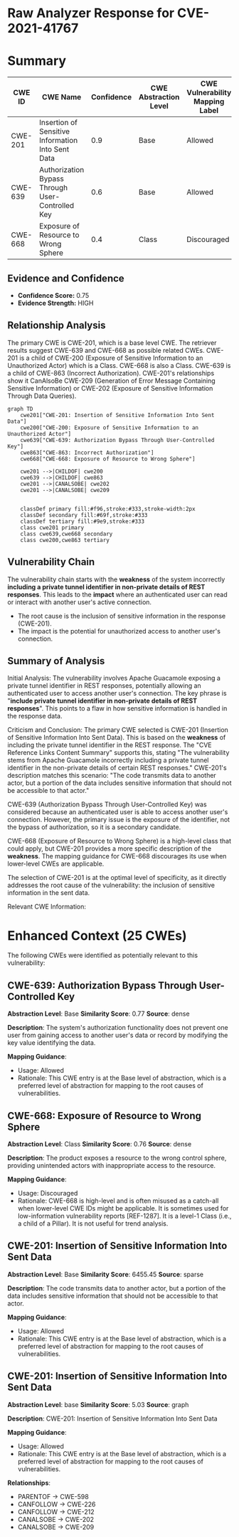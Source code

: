 # Raw Analyzer Response for CVE-2021-41767

# Summary
| CWE ID | CWE Name | Confidence | CWE Abstraction Level | CWE Vulnerability Mapping Label | CWE-Vulnerability Mapping Notes |
|---|---|---|---|---|---|
| CWE-201 | Insertion of Sensitive Information Into Sent Data | 0.9 | Base | Allowed | Primary CWE |
| CWE-639 | Authorization Bypass Through User-Controlled Key | 0.6 | Base | Allowed | Secondary Candidate |
| CWE-668 | Exposure of Resource to Wrong Sphere | 0.4 | Class | Discouraged | Secondary Candidate |

## Evidence and Confidence

*   **Confidence Score:** 0.75
*   **Evidence Strength:** HIGH

## Relationship Analysis
The primary CWE is CWE-201, which is a base level CWE. The retriever results suggest CWE-639 and CWE-668 as possible related CWEs. CWE-201 is a child of CWE-200 (Exposure of Sensitive Information to an Unauthorized Actor) which is a Class. CWE-668 is also a Class. CWE-639 is a child of CWE-863 (Incorrect Authorization). CWE-201's relationships show it CanAlsoBe CWE-209 (Generation of Error Message Containing Sensitive Information) or CWE-202 (Exposure of Sensitive Information Through Data Queries).

```mermaid
graph TD
    cwe201["CWE-201: Insertion of Sensitive Information Into Sent Data"]
    cwe200["CWE-200: Exposure of Sensitive Information to an Unauthorized Actor"]
    cwe639["CWE-639: Authorization Bypass Through User-Controlled Key"]
    cwe863["CWE-863: Incorrect Authorization"]
    cwe668["CWE-668: Exposure of Resource to Wrong Sphere"]
    
    cwe201 -->|CHILDOF| cwe200
    cwe639 -->|CHILDOF| cwe863
    cwe201 -->|CANALSOBE| cwe202
    cwe201 -->|CANALSOBE| cwe209

    
    classDef primary fill:#f96,stroke:#333,stroke-width:2px
    classDef secondary fill:#69f,stroke:#333
    classDef tertiary fill:#9e9,stroke:#333
    class cwe201 primary
    class cwe639,cwe668 secondary
    class cwe200,cwe863 tertiary
```

## Vulnerability Chain
The vulnerability chain starts with the **weakness** of the system incorrectly **including a private tunnel identifier in non-private details of REST responses**. This leads to the **impact** where an authenticated user can read or interact with another user's active connection.
- The root cause is the inclusion of sensitive information in the response (CWE-201).
- The impact is the potential for unauthorized access to another user's connection.

## Summary of Analysis
Initial Analysis:
The vulnerability involves Apache Guacamole exposing a private tunnel identifier in REST responses, potentially allowing an authenticated user to access another user's connection. The key phrase is "**include private tunnel identifier in non-private details of REST responses**". This points to a flaw in how sensitive information is handled in the response data.

Criticism and Conclusion:
The primary CWE selected is CWE-201 (Insertion of Sensitive Information Into Sent Data). This is based on the **weakness** of including the private tunnel identifier in the REST response. The "CVE Reference Links Content Summary" supports this, stating "The vulnerability stems from Apache Guacamole incorrectly including a private tunnel identifier in the non-private details of certain REST responses." CWE-201's description matches this scenario: "The code transmits data to another actor, but a portion of the data includes sensitive information that should not be accessible to that actor."

CWE-639 (Authorization Bypass Through User-Controlled Key) was considered because an authenticated user is able to access another user's connection. However, the primary issue is the exposure of the identifier, not the bypass of authorization, so it is a secondary candidate.

CWE-668 (Exposure of Resource to Wrong Sphere) is a high-level class that could apply, but CWE-201 provides a more specific description of the **weakness**. The mapping guidance for CWE-668 discourages its use when lower-level CWEs are applicable.

The selection of CWE-201 is at the optimal level of specificity, as it directly addresses the root cause of the vulnerability: the inclusion of sensitive information in the sent data.

Relevant CWE Information:

# Enhanced Context (25 CWEs)
The following CWEs were identified as potentially relevant to this vulnerability:

## CWE-639: Authorization Bypass Through User-Controlled Key
**Abstraction Level**: Base
**Similarity Score**: 0.77
**Source**: dense

**Description**:
The system's authorization functionality does not prevent one user from gaining access to another user's data or record by modifying the key value identifying the data.

**Mapping Guidance**:
- Usage: Allowed
- Rationale: This CWE entry is at the Base level of abstraction, which is a preferred level of abstraction for mapping to the root causes of vulnerabilities.

## CWE-668: Exposure of Resource to Wrong Sphere
**Abstraction Level**: Class
**Similarity Score**: 0.76
**Source**: dense

**Description**:
The product exposes a resource to the wrong control sphere, providing unintended actors with inappropriate access to the resource.

**Mapping Guidance**:
- Usage: Discouraged
- Rationale: CWE-668 is high-level and is often misused as a catch-all when lower-level CWE IDs might be applicable. It is sometimes used for low-information vulnerability reports [REF-1287]. It is a level-1 Class (i.e., a child of a Pillar). It is not useful for trend analysis.

## CWE-201: Insertion of Sensitive Information Into Sent Data
**Abstraction Level**: Base
**Similarity Score**: 6455.45
**Source**: sparse

**Description**:
The code transmits data to another actor, but a portion of the data includes sensitive information that should not be accessible to that actor.

**Mapping Guidance**:
- Usage: Allowed
- Rationale: This CWE entry is at the Base level of abstraction, which is a preferred level of abstraction for mapping to the root causes of vulnerabilities.

## CWE-201: Insertion of Sensitive Information Into Sent Data
**Abstraction Level**: base
**Similarity Score**: 5.03
**Source**: graph

**Description**:
CWE-201: Insertion of Sensitive Information Into Sent Data

**Mapping Guidance**:
- Usage: Allowed
- Rationale: This CWE entry is at the Base level of abstraction, which is a preferred level of abstraction for mapping to the root causes of vulnerabilities.

**Relationships**:
- PARENTOF -> CWE-598
- CANFOLLOW -> CWE-226
- CANFOLLOW -> CWE-212
- CANALSOBE -> CWE-202
- CANALSOBE -> CWE-209